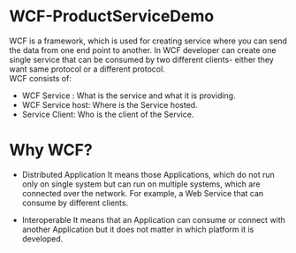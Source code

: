 # WCF-ProductServiceDemo
WCF is a framework, which is used for creating service where you can send the data from one end point to another.
In WCF developer can create one single service that can be consumed by two different clients- either they want same protocol or a different protocol.\
WCF consists of:
* WCF Service : What is the service and what it is providing.
* WCF Service host: Where is the Service hosted.
* Service Client: Who is the client of the Service.

# Why WCF?
* Distributed Application
It means those Applications, which do not run only on single system but can run on multiple systems, which are connected over the network. For example, a Web Service that can consume by different clients.

* Interoperable
It means that an Application can consume or connect with another Application but it does not matter in which platform it is developed.
